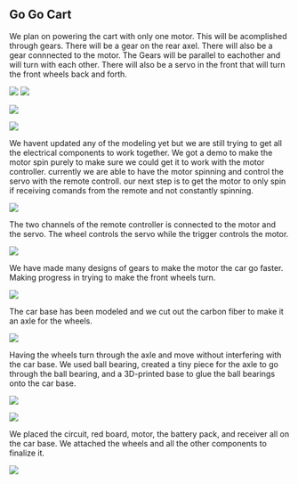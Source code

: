 ## Go Go Cart
We plan on powering the cart with only one motor. This will be acomplished  through gears. 
There will be a gear on the rear axel. There will also be a gear connnected to the motor.
The Gears will be parallel to eachother and will turn with each other. 
There will also be a servo in the front that will turn the front wheels back and forth. 

![](first_concept.png)
![](gear.PNG)


![](Servo_controlled.gif)


![](real_gear.jpg)


We havent updated any of the modeling yet but we are still trying to get all the electrical components to work together. 
We got a demo to make the motor spin purely to make sure we could get it to work with the motor controller.
currently we are able to have the motor spinning and control the servo with the remote controll. our next step is to
get the motor to only spin if receiving comands from the remote and not constantly spinning. 

![](progress_1.gif)



The two channels of the remote controller is connected to the motor and the servo. The wheel controls the servo while the trigger controls the motor. 


![](Progress_2.gif)

We have made many designs of gears to make the motor the car go faster. Making progress in trying to make the front wheels turn.

![](prototype_steering_linkage.PNG)

The car base has been modeled and we cut out the carbon fiber to make it an axle for the wheels. 

![](car_base.svg)

Having the wheels turn through the axle and move without interfering with the car base. We used ball bearing, created a tiny piece for the axle to go through the ball bearing, and a 3D-printed base to glue the ball bearings onto the car base. 

![](ball_bearing.svg )

![](ball_bearing_2.jpg)

We placed the circuit, red board, motor, the battery pack, and receiver all on the car base. We attached the wheels and all the other components to finalize it. 


![](RC_car.gif.gif)
